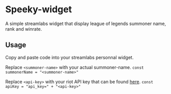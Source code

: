 # Speeky-widget
A simple streamlabs widget that display league of legends summoner name, rank and winrate.
## Usage
Copy and paste code into your streamlabs personnal widget.

Replace `<summoner-name>` with your actual summoner-name.
```const summonerName = "<summoner-name>"```

Replace `<api-key>` with your riot API key that can be found [here](https://developer.riotgames.com/).
`const apiKey = "api_key=" + "<api-key>"`
